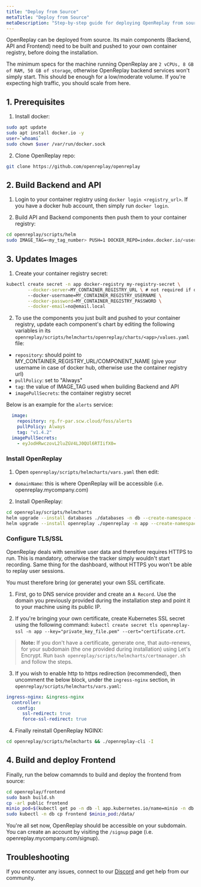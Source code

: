 ```yaml
---
title: "Deploy from Source"
metaTitle: "Deploy from Source"
metaDescription: "Step-by-step guide for deploying OpenReplay from source code."
---
```


OpenReplay can be deployed from source. Its main components (Backend, API and Frontend) need to be built and pushed to your own container registry, before doing the installation.

The minimum specs for the machine running OpenReplay are `2 vCPUs, 8 GB of RAM, 50 GB of storage`, otherwise OpenReplay backend services won't simply start. This should be enough for a low/moderate volume. If you're expecting high traffic, you should scale from here.

## 1. Prerequisites

1. Install docker:

```bash
sudo apt update
sudo apt install docker.io -y
user=`whoami`
sudo chown $user /var/run/docker.sock
```

2. Clone OpenReplay repo:

```bash
git clone https://github.com/openreplay/openreplay
```

## 2. Build Backend and API

1. Login to your container registry using `docker login <registry_url>`. If you have a docker hub account, then simply run `docker login`.

2. Build API and Backend components then push them to your container registry:

```bash
cd openreplay/scripts/helm
sudo IMAGE_TAG=<my_tag_number> PUSH=1 DOCKER_REPO=index.docker.io/<username> or <docker registry url> bash build_deploy.sh
```

## 3. Updates Images

1. Create your container registry secret:

```bash
kubectl create secret -n app docker-registry my-registry-secret \
        --docker-server=MY_CONTAINER_REGISTRY_URL \ # not required if docker hub
        --docker-username=MY_CONTAINER_REGISTRY_USERNAME \
        --docker-password=MY_CONTAINER_REGISTRY_PASSWORD \
        --docker-email=no@email.local 
```

2. To use the components you just built and pushed to your container registry, update each component's chart by editing the following variables in its `openreplay/scripts/helmcharts/openreplay/charts/<app>/values.yaml` file:
- `repository`: should point to MY_CONTAINER_REGISTRY_URL/COMPONENT_NAME (give your username in case of docker hub, otherwise use the container registry url)
- `pullPolicy`: set to "Always"
- `tag`: the value of IMAGE_TAG used when building Backend and API
- `imagePullSecrets`: the container registry secret

Below is an example for the `alerts` service:

```yaml
  image:
    repository: rg.fr-par.scw.cloud/foss/alerts
    pullPolicy: Always
    tag: "v1.4.2"
  imagePullSecrets: 
    - eyJodHRwczovL2luZGV4LJ0QUl6RTIifX0=
```

### Install OpenReplay

1. Open `openreplay/scripts/helmcharts/vars.yaml` then edit:
- `domainName`: this is where OpenReplay will be accessible (i.e. openreplay.mycompany.com)

2. Install OpenReplay:

```bash
cd openreplay/scripts/helmcharts
helm upgrade --install databases ./databases -n db --create-namespace --wait -f ./vars.yaml --atomic
helm upgrade --install openreplay ./openreplay -n app --create-namespace --wait -f ./vars.yaml --atomic
```

### Configure TLS/SSL

OpenReplay deals with sensitive user data and therefore requires HTTPS to run. This is mandatory, otherwise the tracker simply wouldn't start recording. Same thing for the dashboard, without HTTPS you won't be able to replay user sessions.

You must therefore bring (or generate) your own SSL certificate.

1. First, go to DNS service provider and create an `A Record`. Use the domain you previously provided during the installation step and point it to your machine using its public IP.

2. If you're bringing your own certificate, create Kubernetes SSL secret using the following command: `kubectl create secret tls openreplay-ssl -n app --key="private_key_file.pem" --cert="certificate.crt`.

> **Note:** If you don't have a certificate, generate one, that auto-renews, for your subdomain (the one provided during installation) using Let's Encrypt. Run `bash openreplay/scripts/helmcharts/certmanager.sh` and follow the steps.

3. If you wish to enable http to https redirection (recommended), then uncomment the below block, under the `ingress-nginx` section, in `openreplay/scripts/helmcharts/vars.yaml`:
   
```yaml
ingress-nginx: &ingress-nginx
  controller:
    config:
      ssl-redirect: true
      force-ssl-redirect: true
```

4. Finally reinstall OpenReplay NGINX:

```bash
cd openreplay/scripts/helmcharts && ./openreplay-cli -I
```

## 4. Build and deploy Frontend

Finally, run the below comamnds to build and deploy the frontend from source:

```bash
cd openreplay/frontend
sudo bash build.sh
cp -arl public frontend
minio_pod=$(kubectl get po -n db -l app.kubernetes.io/name=minio -n db --output custom-columns=name:.metadata.name | tail -n+2)
sudo kubectl -n db cp frontend $minio_pod:/data/
```

You're all set now, OpenReplay should be accessible on your subdomain. You can create an account by visiting the `/signup` page (i.e. openreplay.mycompany.com/signup).

## Troubleshooting

If you encounter any issues, connect to our [Discord](https://discord.openreplay.com) and get help from our community.